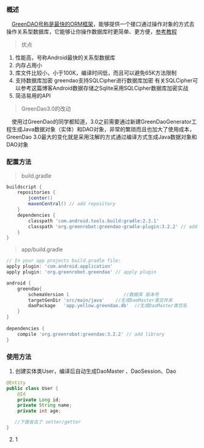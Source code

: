 ### 概述
　[GreenDAO号称是最快的ORM框架][1]，能够提供一个接口通过操作对象的方式去操作关系型数据库，它能够让你操作数据库时更简单、更方便，[参考教程][2]

> 优点

 1. 性能高，号称Android最快的关系型数据库
 2. 内存占用小
 3. 库文件比较小，小于100K，编译时间低，而且可以避免65K方法限制
 4. 支持数据库加密  greendao支持SQLCipher进行数据库加密 有关SQLCipher可以参考这篇博客Android数据存储之Sqlite采用SQLCipher数据库加密实战
 5. 简洁易用的API

> GreenDao3.0的改动
 
　使用过GreenDao的同学都知道，3.0之前需要通过新建GreenDaoGenerator工程生成Java数据对象（实体）和DAO对象，非常的繁琐而且也加大了使用成本，GreenDao  3.0最大的变化就是采用注解的方式通过编译方式生成Java数据对象和DAO对象

### 配置方法

> build.gradle

``` gradle
buildscript {
    repositories {
        jcenter()
        mavenCentral() // add repository
    }
    dependencies {
        classpath 'com.android.tools.build:gradle:2.3.1'
        classpath 'org.greenrobot:greendao-gradle-plugin:3.2.2' // add plugin
    }
}
```

> app/build.gradle

``` gradle
// In your app projects build.gradle file:
apply plugin: 'com.android.application'
apply plugin: 'org.greenrobot.greendao' // apply plugin

android {
    greendao{
        schemaVersion 1                    //数据库 版本号
        targetGenDir 'src/main/java'    //生成DaoMaster类文件夹
        daoPackage   'app.yellow.greendao.db'  //生成DaoMaster类包名
    }
}
 
dependencies {
    compile 'org.greenrobot:greendao:3.2.2' // add library
}
```

### 使用方法

 1. 创建实体类User，编译后自动生成DaoMaster 、DaoSession、Dao
 
``` java
@Entity
public class User {
    @Id
    private Long id;
    private String name;
    private int age;

   //下面省去了 setter/getter
}
```

 2. 1


  [1]: https://github.com/greenrobot/greenDAO
  [2]: http://www.cnblogs.com/whoislcj/p/5651396.html